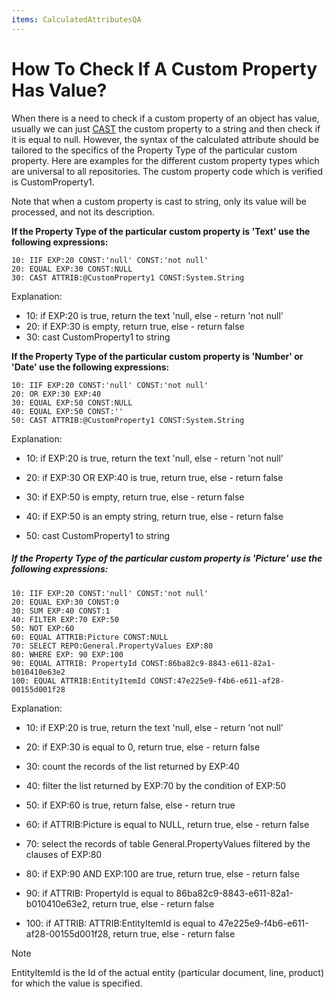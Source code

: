 ```yaml
---
items: CalculatedAttributesQA
---
```


# How To Check If A Custom Property Has Value?

When there is a need to check if a custom property of an object has value, usually we can just [CAST](https://enterpriseone.atlassian.net/wiki/spaces/techdoc/pages/40145742/CAST) the custom property to a string and then check if it is equal to null. However, the syntax of the calculated attribute should be tailored to the  specifics of the Property Type of the particular custom property. Here are examples for the different custom property types which are  universal to all repositories. The custom property code which is  verified is CustomProperty1.



Note that when a custom property is cast to string, only its value will be processed, and not its description.



**If the Property Type of the particular custom property is 'Text' use the following expressions:**

```
10: IIF EXP:20 CONST:'null' CONST:'not null'
20: EQUAL EXP:30 CONST:NULL
30: CAST ATTRIB:@CustomProperty1 CONST:System.String
```



Explanation:

- 10: if EXP:20 is true, return the text 'null, else - return 'not null'
- 20: if EXP:30 is empty, return true, else - return false
- 30: cast CustomProperty1 to string



**If the Property Type of the particular custom property is 'Number' or 'Date' use the following expressions:**

```
10: IIF EXP:20 CONST:'null' CONST:'not null'
20: OR EXP:30 EXP:40
30: EQUAL EXP:50 CONST:NULL
40: EQUAL EXP:50 CONST:''
50: CAST ATTRIB:@CustomProperty1 CONST:System.String
```



Explanation:

- 10: if EXP:20 is true, return the text 'null, else - return 'not null'

- 20: if EXP:30 OR EXP:40 is true, return true, else - return false
- 30: if EXP:50 is empty, return true, else - return false
- 40: if EXP:50 is an empty string, return true, else - return false

- 50: cast CustomProperty1 to string



##### **If the Property Type of the particular custom property is 'Picture' use the following expressions:**

```
10: IIF EXP:20 CONST:'null' CONST:'not null'
20: EQUAL EXP:30 CONST:0
30: SUM EXP:40 CONST:1
40: FILTER EXP:70 EXP:50
50: NOT EXP:60            
60: EQUAL ATTRIB:Picture CONST:NULL
70: SELECT REPO:General.PropertyValues EXP:80
80: WHERE EXP: 90 EXP:100
90: EQUAL ATTRIB: PropertyId CONST:86ba82c9-8843-e611-82a1-b010410e63e2
100: EQUAL ATTRIB:EntityItemId CONST:47e225e9-f4b6-e611-af28-00155d001f28
```



Explanation:

- 10: if EXP:20 is true, return the text 'null, else - return 'not null'
- 20: if EXP:30 is equal to 0, return true, else - return false

- 30: count the records of the list returned by EXP:40

- 40: filter the list returned by EXP:70 by the condition of EXP:50
- 50: if EXP:60 is true, return false, else - return true

- 60: if ATTRIB:Picture is equal to NULL, return true, else - return false
- 70: select the records of table General.PropertyValues filtered by the clauses of EXP:80

- 80: if EXP:90 AND EXP:100 are true, return true, else - return false
- 90: if ATTRIB: PropertyId is equal to 86ba82c9-8843-e611-82a1-b010410e63e2, return true, else - return false

- 100: if ATTRIB: ATTRIB:EntityItemId is equal to 47e225e9-f4b6-e611-af28-00155d001f28, return true, else - return false

> [!NOTE] 
> EntityItemId is the Id of the actual entity (particular document, line, product) for which the value is specified.
